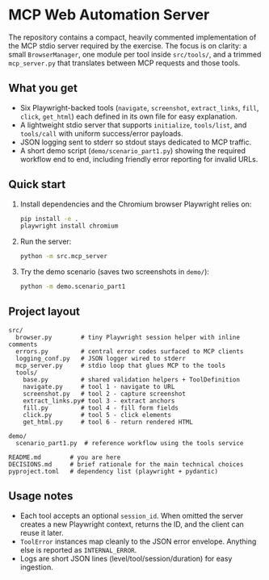 MCP Web Automation Server
=========================

The repository contains a compact, heavily commented implementation of the
MCP stdio server required by the exercise. The focus is on clarity: a small
`BrowserManager`, one module per tool inside `src/tools/`, and a trimmed
`mcp_server.py` that translates between MCP requests and those tools.

What you get
------------
- Six Playwright-backed tools (`navigate`, `screenshot`, `extract_links`, `fill`,
  `click`, `get_html`) each defined in its own file for easy explanation.
- A lightweight stdio server that supports `initialize`, `tools/list`, and
  `tools/call` with uniform success/error payloads.
- JSON logging sent to stderr so stdout stays dedicated to MCP traffic.
- A short demo script (`demo/scenario_part1.py`) showing the required workflow
  end to end, including friendly error reporting for invalid URLs.

Quick start
-----------
1. Install dependencies and the Chromium browser Playwright relies on:
   ```bash
   pip install -e .
   playwright install chromium
   ```
2. Run the server:
   ```bash
   python -m src.mcp_server
   ```
3. Try the demo scenario (saves two screenshots in `demo/`):
   ```bash
   python -m demo.scenario_part1
   ```

Project layout
--------------
```
src/
  browser.py        # tiny Playwright session helper with inline comments
  errors.py         # central error codes surfaced to MCP clients
  logging_conf.py   # JSON logger wired to stderr
  mcp_server.py     # stdio loop that glues MCP to the tools
  tools/
    base.py         # shared validation helpers + ToolDefinition
    navigate.py     # tool 1 - navigate to URL
    screenshot.py   # tool 2 - capture screenshot
    extract_links.py# tool 3 - extract anchors
    fill.py         # tool 4 - fill form fields
    click.py        # tool 5 - click elements
    get_html.py     # tool 6 - return rendered HTML

demo/
  scenario_part1.py  # reference workflow using the tools service

README.md        # you are here
DECISIONS.md     # brief rationale for the main technical choices
pyproject.toml   # dependency list (playwright + pydantic)
```

Usage notes
-----------
- Each tool accepts an optional `session_id`. When omitted the server creates a
  new Playwright context, returns the ID, and the client can reuse it later.
- `ToolError` instances map cleanly to the JSON error envelope. Anything else is
  reported as `INTERNAL_ERROR`.
- Logs are short JSON lines (level/tool/session/duration) for easy ingestion.
